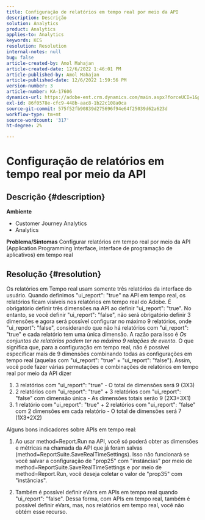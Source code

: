 ```yaml
---
title: Configuração de relatórios em tempo real por meio da API
description: Descrição
solution: Analytics
product: Analytics
applies-to: Analytics
keywords: KCS
resolution: Resolution
internal-notes: null
bug: false
article-created-by: Amol Mahajan
article-created-date: 12/6/2022 1:46:01 PM
article-published-by: Amol Mahajan
article-published-date: 12/6/2022 1:59:56 PM
version-number: 3
article-number: KA-17606
dynamics-url: https://adobe-ent.crm.dynamics.com/main.aspx?forceUCI=1&pagetype=entityrecord&etn=knowledgearticle&id=0b6cb14f-6c75-ed11-81aa-6045bd006e5a
exl-id: 86f0578e-cfc9-448b-aac8-1b22c108a0ca
source-git-commit: 575f52fb90839d275696f94e64f25039d62a623d
workflow-type: tm+mt
source-wordcount: '317'
ht-degree: 2%

---
```


# Configuração de relatórios em tempo real por meio da API

## Descrição {#description}

<b>Ambiente</b>
- Customer Journey Analytics
- Analytics



<b>Problema/Sintomas</b>
Configurar relatórios em tempo real por meio da API (Application Programming Interface, interface de programação de aplicativos) em tempo real


## Resolução {#resolution}


Os relatórios em Tempo real usam somente três relatórios da interface do usuário.
Quando definimos &quot;ui_report&quot;: &quot;true&quot; na API em tempo real, os relatórios ficam visíveis nos relatórios em tempo real do Adobe. É obrigatório definir três dimensões na API ao definir &quot;ui_report&quot;: &quot;true&quot;.
No entanto, se você definir &quot;ui_report&quot;: &quot;false&quot;, não será obrigatório definir 3 dimensões e agora será possível configurar no máximo 9 relatórios, onde &quot;ui_report&quot;: &quot;false&quot;, considerando que não há relatórios com &quot;ui_report&quot;: &quot;true&quot; e cada relatório tem uma única dimensão.
A razão para isso é *Os conjuntos de relatórios podem ter no máximo 9 relações de evento.* O que significa que, para a configuração em tempo real, não é possível especificar mais de 9 dimensões combinando todas as configurações em tempo real (aquelas com &quot;ui_report&quot;: &quot;true&quot; + &quot;ui_report&quot;: &quot;false&quot;).
Assim, você pode fazer várias permutações e combinações de relatórios em tempo real por meio da API dizer

1. 3 relatórios com &quot;ui_report&quot;: &quot;true&quot; - O total de dimensões será 9 (3X3)
2. 2 relatórios com &quot;ui_report&quot;: &quot;true&quot; + 3 relatórios com &quot;ui_report&quot;: &quot;false&quot; com dimensão única - As dimensões totais serão 9 (2X3+3X1)
3. 1 relatório com &quot;ui_report&quot;: &quot;true&quot; + 2 relatórios com &quot;ui_report&quot;: &quot;false&quot; com 2 dimensões em cada relatório - O total de dimensões será 7 (1X3+2X2)


Alguns bons indicadores sobre APIs em tempo real:

1. Ao usar method=Report.Run na API, você só poderá obter as dimensões e métricas na chamada da API que já foram salvas (method=ReportSuite.SaveRealTimeSettings). Isso não funcionará se você salvar a configuração de &quot;prop25&quot; com &quot;instâncias&quot; por meio de method=ReportSuite.SaveRealTimeSettings e por meio de method=Report.Run, você deseja coletar o valor de &quot;prop35&quot; com &quot;instâncias&quot;.


2. Também é possível definir eVars em APIs em tempo real quando &quot;ui_report&quot;: &quot;false&quot;. Dessa forma, com APIs em tempo real, também é possível definir eVars, mas, nos relatórios em tempo real, você não obtém esse recurso.
